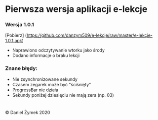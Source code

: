 
# Pierwsza wersja aplikacji e-lekcje
### Wersja 1.0.1
[Pobierz] (https://github.com/danzym509/e-lekcje/raw/master/e-lekcje-1.0.1.apk)

 - Naprawiono odczytywanie wtorku jako środy
 - Dodano informacje o braku lekcji

### Znane błędy:
 - Nie zsynchronizowane sekundy
 - Czasem zegarek może być "ściśnięty"
 - ProgressBar nie działa
 - Sekundy poniżej dziesięciu nie mają zera (np. 03)
#

© Daniel Żymek 2020
